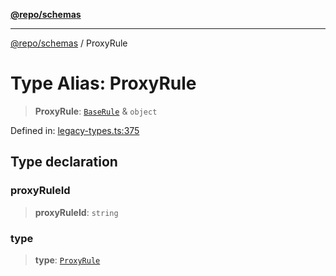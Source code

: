 [**@repo/schemas**](../README.md)

***

[@repo/schemas](../globals.md) / ProxyRule

# Type Alias: ProxyRule

> **ProxyRule**: [`BaseRule`](BaseRule.md) & `object`

Defined in: [legacy-types.ts:375](https://github.com/alexqguo/drinking-board-game-v3/blob/ec7abd0ff51ebbb80af13ca3c5b158ba2e0616aa/packages/schemas/src/legacy-types.ts#L375)

## Type declaration

### proxyRuleId

> **proxyRuleId**: `string`

### type

> **type**: [`ProxyRule`](../enumerations/RuleType.md#proxyrule)

